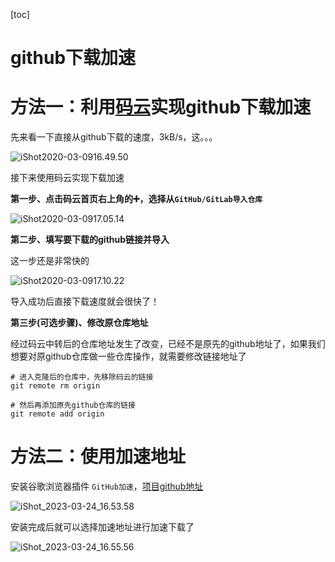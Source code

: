[toc]



# github下载加速

# 方法一：利用[码云](https://gitea.pptfz.cn/)实现github下载加速

先来看一下直接从github下载的速度，3kB/s，这。。。

![iShot2020-03-0916.49.50](https://gitea.pptfz.cn/pptfz/picgo-images/raw/branch/master/img/iShot2020-03-0916.49.50.png)

接下来使用码云实现下载加速

**第一步、点击码云首页右上角的➕，选择从``GitHub/GitLab导入仓库``**

![iShot2020-03-0917.05.14](https://gitea.pptfz.cn/pptfz/picgo-images/raw/branch/master/img/iShot2020-03-0917.05.14.png)

**第二步、填写要下载的github链接并导入**

这一步还是非常快的

![iShot2020-03-0917.10.22](https://gitea.pptfz.cn/pptfz/picgo-images/raw/branch/master/img/iShot2020-03-0917.10.22.png)

导入成功后直接下载速度就会很快了！



**第三步(可选步骤)、修改原仓库地址**

经过码云中转后的仓库地址发生了改变，已经不是原先的github地址了，如果我们想要对原github仓库做一些仓库操作，就需要修改链接地址了

```shell
# 进入克隆后的仓库中，先移除码云的链接
git remote rm origin

# 然后再添加原先github仓库的链接
git remote add origin
```



# 方法二：使用加速地址

安装谷歌浏览器插件 `GitHub加速`，[项目github地址](https://github.com/fhefh2015/Fast-GitHub)

![iShot_2023-03-24_16.53.58](https://gitea.pptfz.cn/pptfz/picgo-images/raw/branch/master/img/iShot_2023-03-24_16.53.58.png)



安装完成后就可以选择加速地址进行加速下载了

![iShot_2023-03-24_16.55.56](https://gitea.pptfz.cn/pptfz/picgo-images/raw/branch/master/img/iShot_2023-03-24_16.55.56.png)
